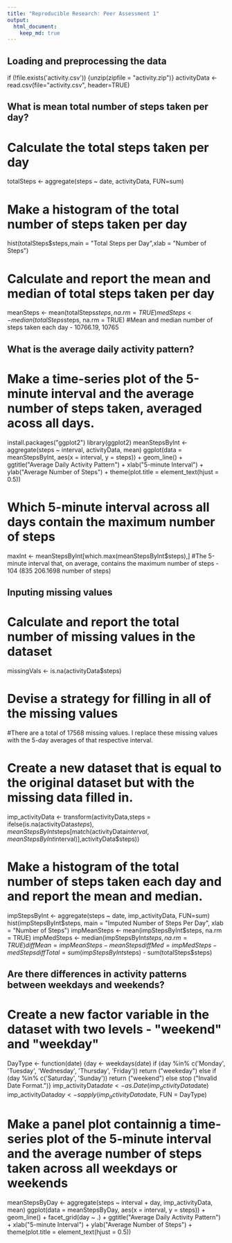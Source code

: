 ```yaml
---
title: "Reproducible Research: Peer Assessment 1"
output: 
  html_document:
    keep_md: true
---
```



## Loading and preprocessing the data

if (!file.exists('activity.csv')) {unzip(zipfile = "activity.zip")}
activityData <- read.csv(file="activity.csv", header=TRUE)


## What is mean total number of steps taken per day?

# Calculate the total steps taken per day
totalSteps <- aggregate(steps ~ date, activityData, FUN=sum)
# Make a histogram of the total number of steps taken per day
hist(totalSteps$steps,main = "Total Steps per Day",xlab = "Number of Steps")
# Calculate and report the mean and median of total steps taken per day
meanSteps <- mean(totalSteps$steps, na.rm = TRUE)
medSteps <- median(totalSteps$steps, na.rm = TRUE)
#Mean and median number of steps taken each day - 10766.19, 10765


## What is the average daily activity pattern?

# Make a time-series plot of the 5-minute interval and the average number of steps taken, averaged acoss all days.
install.packages("ggplot2")
library(ggplot2)
meanStepsByInt <- aggregate(steps ~ interval, activityData, mean)
ggplot(data = meanStepsByInt, aes(x = interval, y = steps)) +
  geom_line() +
  ggtitle("Average Daily Activity Pattern") +
  xlab("5-minute Interval") +
  ylab("Average Number of Steps") +
  theme(plot.title = element_text(hjust = 0.5))
# Which 5-minute interval across all days contain the maximum number of steps
maxInt <- meanStepsByInt[which.max(meanStepsByInt$steps),]
#The 5-minute interval that, on average, contains the maximum number of steps - 104 (835 206.1698 number of steps)


## Inputing missing values

# Calculate and report the total number of missing values in the dataset
missingVals <- is.na(activityData$steps)
# Devise a strategy for filling in all of the missing values
#There are a total of 17568 missing values. I replace these missing values with the 5-day averages of that respective interval.
# Create a new dataset that is equal to the original dataset but with the missing data filled in.
imp_activityData <- transform(activityData,steps = ifelse(is.na(activityData$steps),
meanStepsByInt$steps[match(activityData$interval,meanStepsByInt$interval)],activityData$steps))
# Make a histogram of the total number of steps taken each day and and report the mean and median.
impStepsByInt <- aggregate(steps ~ date, imp_activityData, FUN=sum)
hist(impStepsByInt$steps, main = "Imputed Number of Steps Per Day", xlab = "Number of Steps")
impMeanSteps <- mean(impStepsByInt$steps, na.rm = TRUE)
impMedSteps <- median(impStepsByInt$steps, na.rm = TRUE)
diffMean = impMeanSteps - meanSteps
diffMed = impMedSteps - medSteps
diffTotal = sum(impStepsByInt$steps) - sum(totalSteps$steps)


## Are there differences in activity patterns between weekdays and weekends?

# Create a new factor variable in the dataset with two levels - "weekend" and "weekday"
DayType <- function(date) {day <- weekdays(date)
  if (day %in% c('Monday', 'Tuesday', 'Wednesday', 'Thursday', 'Friday'))
    return ("weekeday")
  else if (day %in% c('Saturday', 'Sunday'))
    return ("weekend")
  else
    stop ("Invalid Date Format.")}
imp_activityData$date <- as.Date(imp_activityData$date)
imp_activityData$day <- sapply(imp_activityData$date, FUN = DayType)
# Make a panel plot containnig a time-series plot of the 5-minute interval and the average number of steps taken across all weekdays or weekends
meanStepsByDay <- aggregate(steps ~ interval + day, imp_activityData, mean)
ggplot(data = meanStepsByDay, aes(x = interval, y = steps)) + 
  geom_line() +
  facet_grid(day ~ .) +
  ggtitle("Average Daily Activity Pattern") +
  xlab("5-minute Interval") +
  ylab("Average Number of Steps") +
  theme(plot.title = element_text(hjust = 0.5))
